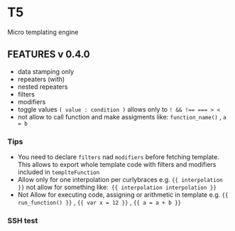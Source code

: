 # T5
Micro templating engine


## FEATURES v 0.4.0
- data stamping only
- repeaters (with)
 - nested repeaters
 - filters
 - modifiers
- toggle values `( value : condition )`  allows only to   `! && !== === > <`
- not allow to call function and make assigments like: `function_name()` , `a = b`

### Tips
- You need to declare `filters` nad `modifiers` before fetching template. This allows to export whole template code with  filters and modifiers included in `templteFunction`
- Allow only for one interpolation per curlybraces e.g. `{{ interpolation }}` not allow for something like:` {{ interpolation interpolation }}`
- Not Allow for executing code, assigning or arithmetic in template e.g. `{{ run_function() }}` , `{{ var x = 12 }}` , `{{ a = a + b }}`

### SSH test
